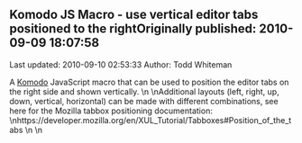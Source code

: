 ## Komodo JS Macro - use vertical editor tabs positioned to the rightOriginally published: 2010-09-09 18:07:58 
Last updated: 2010-09-10 02:53:33 
Author: Todd Whiteman 
 
A [Komodo](http://www.activestate.com/komodo-ide) JavaScript macro that can be used to position the editor tabs on the right side and shown vertically.\n\nAdditional layouts (left, right, up, down, vertical, horizontal) can be made with different combinations, see here for the Mozilla tabbox positioning documentation:\nhttps://developer.mozilla.org/en/XUL_Tutorial/Tabboxes#Position_of_the_tabs\n\n